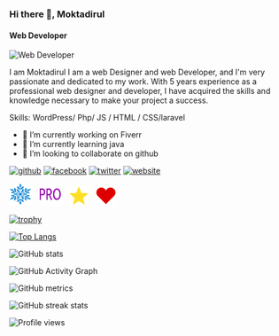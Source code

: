 ### Hi there 👋, Moktadirul
#### Web Developer
![Web Developer](https://pbs.twimg.com/profile_banners/1037634967130464257/1537334100/600x200)

I am Moktadirul I am a web Designer and web Developer, and I'm very passionate and dedicated to my work. With 5 years experience as a professional web designer and developer, I have acquired the skills and knowledge necessary to make your project a success.

Skills: WordPress/ Php/ JS / HTML / CSS/laravel

- 🔭 I’m currently working on Fiverr 
- 🌱 I’m currently learning java 
- 👯 I’m looking to collaborate on github 


[<img src='https://cdn.jsdelivr.net/npm/simple-icons@3.0.1/icons/github.svg' alt='github' height='40'>](https://github.com/mdmoktadirul)  [<img src='https://cdn.jsdelivr.net/npm/simple-icons@3.0.1/icons/facebook.svg' alt='facebook' height='40'>](https://www.facebook.com/wdc009)  [<img src='https://cdn.jsdelivr.net/npm/simple-icons@3.0.1/icons/twitter.svg' alt='twitter' height='40'>](https://twitter.com/MoktadirulMd)  [<img src='https://cdn.jsdelivr.net/npm/simple-icons@3.0.1/icons/icloud.svg' alt='website' height='40'>](www.wdctheme.us)  

<a href='https://archiveprogram.github.com/'><img src='https://raw.githubusercontent.com/acervenky/animated-github-badges/master/assets/acbadge.gif' width='40' height='40'></a> <a href='https://github.com/pricing'><img src='https://raw.githubusercontent.com/acervenky/animated-github-badges/master/assets/pro.gif' width='40' height='40'></a> <a href='https://stars.github.com/'><img src='https://raw.githubusercontent.com/acervenky/animated-github-badges/master/assets/starbadge.gif' width='35' height='35'></a> <a href='https://docs.github.com/en/github/supporting-the-open-source-community-with-github-sponsors'><img src='https://raw.githubusercontent.com/acervenky/animated-github-badges/master/assets/sponsorbadge.gif' width='35' height='35'></a> 

[![trophy](https://github-profile-trophy.vercel.app/?username=mdmoktadirul)](https://github.com/ryo-ma/github-profile-trophy)

[![Top Langs](https://github-readme-stats.vercel.app/api/top-langs/?username=mdmoktadirul)](https://github.com/anuraghazra/github-readme-stats)

![GitHub stats](https://github-readme-stats.vercel.app/api?username=mdmoktadirul&show_icons=true&count_private=true)  

![GitHub Activity Graph](https://activity-graph.herokuapp.com/graph?username=mdmoktadirul)  

![GitHub metrics](https://metrics.lecoq.io/mdmoktadirul)  

![GitHub streak stats](https://github-readme-streak-stats.herokuapp.com/?user=mdmoktadirul)  

![Profile views](https://gpvc.arturio.dev/mdmoktadirul)  







